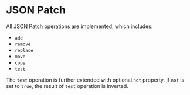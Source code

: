 # JSON Patch

All [JSON Patch][json-patch] operations are implemented, which includes:

- `add`
- `remove`
- `replace`
- `move`
- `copy`
- `test`

The `test` operation is further extended with optional `not` property. If `not`
is set to `true`, the result of `test` operation is inverted.

[json-patch]: https://tools.ietf.org/html/rfc6902